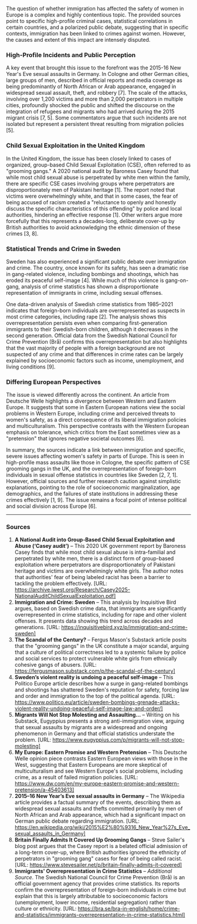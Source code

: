 The question of whether immigration has affected the safety of women in Europe is a complex and highly contentious topic. The provided sources point to specific high-profile criminal cases, statistical correlations in certain countries, and a polarized public debate, suggesting that in specific contexts, immigration has been linked to crimes against women. However, the causes and extent of this impact are intensely disputed.

### High-Profile Incidents and Public Perception
A key event that brought this issue to the forefront was the 2015-16 New Year's Eve sexual assaults in Germany. In Cologne and other German cities, large groups of men, described in official reports and media coverage as being predominantly of North African or Arab appearance, engaged in widespread sexual assault, theft, and robbery [7]. The scale of the attacks, involving over 1,200 victims and more than 2,000 perpetrators in multiple cities, profoundly shocked the public and shifted the discourse on the integration of refugees and migrants who had arrived during the 2015 migrant crisis [7, 5]. Some commentators argue that such incidents are not isolated but represent a persistent threat resulting from migration policies [5].

### Child Sexual Exploitation in the United Kingdom
In the United Kingdom, the issue has been closely linked to cases of organized, group-based Child Sexual Exploitation (CSE), often referred to as "grooming gangs." A 2020 national audit by Baroness Casey found that while most child sexual abuse is perpetrated by white men within the family, there are specific CSE cases involving groups where perpetrators are disproportionately men of Pakistani heritage [1]. The report noted that victims were overwhelmingly white, and that in some cases, the fear of being accused of racism created a "reluctance to openly and honestly discuss the specific characteristics of this offending" by police and local authorities, hindering an effective response [1]. Other writers argue more forcefully that this represents a decades-long, deliberate cover-up by British authorities to avoid acknowledging the ethnic dimension of these crimes [3, 8].

### Statistical Trends and Crime in Sweden
Sweden has also experienced a significant public debate over immigration and crime. The country, once known for its safety, has seen a dramatic rise in gang-related violence, including bombings and shootings, which has eroded its peaceful self-image [4]. While much of this violence is gang-on-gang, analysis of crime statistics has shown a disproportionate representation of immigrants in crime, including sexual offenses.

One data-driven analysis of Swedish crime statistics from 1985–2021 indicates that foreign-born individuals are overrepresented as suspects in most crime categories, including rape [2]. The analysis shows this overrepresentation persists even when comparing first-generation immigrants to their Swedish-born children, although it decreases in the second generation. Official data from the Swedish National Council for Crime Prevention (Brå) confirms this overrepresentation but also highlights that the vast majority of people with a foreign background are not suspected of any crime and that differences in crime rates can be largely explained by socioeconomic factors such as income, unemployment, and living conditions [9].

### Differing European Perspectives
The issue is viewed differently across the continent. An article from Deutsche Welle highlights a divergence between Western and Eastern Europe. It suggests that some in Eastern European nations view the social problems in Western Europe, including crime and perceived threats to women's safety, as a direct consequence of its liberal immigration policies and multiculturalism. This perspective contrasts with the Western European emphasis on tolerance, which critics from the East sometimes view as a "pretension" that ignores negative societal outcomes [6].

In summary, the sources indicate a link between immigration and specific, severe issues affecting women's safety in parts of Europe. This is seen in high-profile mass assaults like those in Cologne, the specific pattern of CSE grooming gangs in the UK, and the overrepresentation of foreign-born individuals in sexual offense statistics in countries like Sweden [2, 7, 1]. However, official sources and further research caution against simplistic explanations, pointing to the role of socioeconomic marginalization, age demographics, and the failures of state institutions in addressing these crimes effectively [1, 9]. The issue remains a focal point of intense political and social division across Europe [6].

***

### Sources
1.  **A National Audit into Group‑Based Child Sexual Exploitation and Abuse (‘Casey audit’)** – This 2020 UK government report by Baroness Casey finds that while most child sexual abuse is intra-familial and perpetrated by white men, there is a distinct form of group-based exploitation where perpetrators are disproportionately of Pakistani heritage and victims are overwhelmingly white girls. The author notes that authorities' fear of being labeled racist has been a barrier to tackling the problem effectively. [URL: https://archive.jwest.org/Research/Casey2025-NationalAuditChildSexualExploitation.pdf]
2.  **Immigration and Crime: Sweden** – This analysis by Inquisitive Bird argues, based on Swedish crime data, that immigrants are significantly overrepresented in crime statistics, including for rape and other violent offenses. It presents data showing this trend across decades and generations. [URL: https://inquisitivebird.xyz/p/immigration-and-crime-sweden]
3.  **The Scandal of the Century?** – Fergus Mason's Substack article posits that the "grooming gangs" in the UK constitute a major scandal, arguing that a culture of political correctness led to a systemic failure by police and social services to protect vulnerable white girls from ethnically cohesive gangs of abusers. [URL: https://fergusmason.substack.com/p/the-scandal-of-the-century]
4.  **Sweden’s violent reality is undoing a peaceful self‑image** – This Politico Europe article describes how a surge in gang-related bombings and shootings has shattered Sweden's reputation for safety, forcing law and order and immigration to the top of the political agenda. [URL: https://www.politico.eu/article/sweden-bombings-grenade-attacks-violent-reality-undoing-peaceful-self-image-law-and-order/]
5.  **Migrants Will Not Stop Molesting and Assaulting…** – Writing on his Substack, Eugyppius presents a strong anti-immigration view, arguing that sexual assaults by migrants are a widespread and ongoing phenomenon in Germany and that official statistics understate the problem. [URL: https://www.eugyppius.com/p/migrants-will-not-stop-molesting]
6.  **My Europe: Eastern Promise and Western Pretension** – This Deutsche Welle opinion piece contrasts Eastern European views with those in the West, suggesting that Eastern Europeans are more skeptical of multiculturalism and see Western Europe's social problems, including crime, as a result of failed migration policies. [URL: https://www.dw.com/en/my-europe-eastern-promise-and-western-pretension/a-45403613]
7.  **2015–16 New Year’s Eve sexual assaults in Germany** – The Wikipedia article provides a factual summary of the events, describing them as widespread sexual assaults and thefts committed primarily by men of North African and Arab appearance, which had a significant impact on German public debate regarding immigration. [URL: https://en.wikipedia.org/wiki/2015%E2%80%9316_New_Year%27s_Eve_sexual_assaults_in_Germany]
8.  **Britain Finally Admits It Covered Up Grooming Gangs** – Steve Sailer's blog post argues that the Casey report is a belated official admission of a long-term cover-up, where British authorities ignored the ethnicity of perpetrators in "grooming gang" cases for fear of being called racist. [URL: https://www.stevesailer.net/p/britain-finally-admits-it-covered]
9.  **Immigrants' Overrepresentation in Crime Statistics** – *Additional Source*. The Swedish National Council for Crime Prevention (Brå) is an official government agency that provides crime statistics. Its reports confirm the overrepresentation of foreign-born individuals in crime but explain that this is largely attributable to socioeconomic factors (unemployment, lower income, residential segregation) rather than culture or ethnicity. [URL: https://bra.se/bra-in-english/home/crime-and-statistics/immigrants-overrepresentation-in-crime-statistics.html]